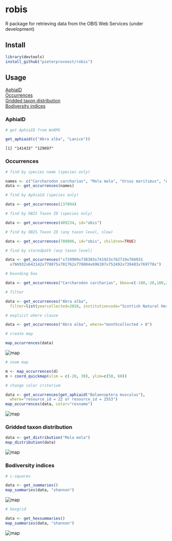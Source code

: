 # robis

R package for retrieving data from the OBIS Web Services (under development)

## Install

```R
library(devtools)
install_github("pieterprovoost/robis")
```

## Usage

[AphiaID](#aphiaid)  
[Occurrences](#occurrences)  
[Gridded taxon distribution](#distribution)  
[Bodiversity indices](#biodiversity)  

<a name="aphiaid"></a>
### AphiaID

```R
# get AphiaID from WoRMS

get_aphiaid(c("Abra alba", "Lanice"))
```

```text
[1] "141433" "129697"
```

<a name="occurrences"></a>
### Occurrences

```R
# find by species name (species only)

names <- c("Carcharodon carcharias", "Mola mola", "Ursus maritimus", "Aptenodytes forsteri")
data <- get_occurrences(names)

# find by AphiaId (species only)

data <- get_occurrences(137094)

# find by OBIS Taxon ID (species only)

data <- get_occurrences(409234, id="obis")

# find by OBIS Taxon ID (any taxon level, slow)

data <- get_occurrences(780806, id="obis", children=TRUE)

# find by storedpath (any taxon level)

data <- get_occurrences("x739909x738303x741923x762719x766931
  x766932x642142x778875x781762x778804x696387x752492x739483x769778x")

# bounding box

data <- get_occurrences("Carcharodon carcharias", bbox=c(-180,-20,180,20))

# filter

data <- get_occurrences("Abra alba", 
  filter=list(yearcollected=2010, institutioncode="Scottish Natural Heritage"))

# explicit where clause

data <- get_occurrences("Abra alba", where="monthcollected > 8")

# create map

map_occurrences(data)
```

![map](https://raw.githubusercontent.com/pieterprovoost/robis/master/map.png)

```R
# zoom map

m <- map_occurrences(d)
m + coord_quickmap(xlim = c(-20, 30), ylim=c(50, 60))

# change color criterium

data <- get_occurrences(get_aphiaid("Balaenoptera musculus"),
  where="resource_id = 22 or resource_id = 2553")
map_occurrences(data, color="resname")
```

![map](https://raw.githubusercontent.com/pieterprovoost/robis/master/map2.png)

<a name="distribution"></a>
### Gridded taxon distribution

```R
data <- get_distribution("Mola mola")
map_distribution(data)
```

![map](https://raw.githubusercontent.com/pieterprovoost/robis/master/map3.png)

<a name="biodiversity"></a>
### Bodiversity indices

```R
# c-squares

data <- get_summaries()
map_summaries(data, "shannon")
```

![map](https://raw.githubusercontent.com/pieterprovoost/robis/master/map4.png)

```R
# hexgrid

data <- get_hexsummaries()
map_summaries(data, "shannon")
```

![map](https://raw.githubusercontent.com/pieterprovoost/robis/master/map5.png)

